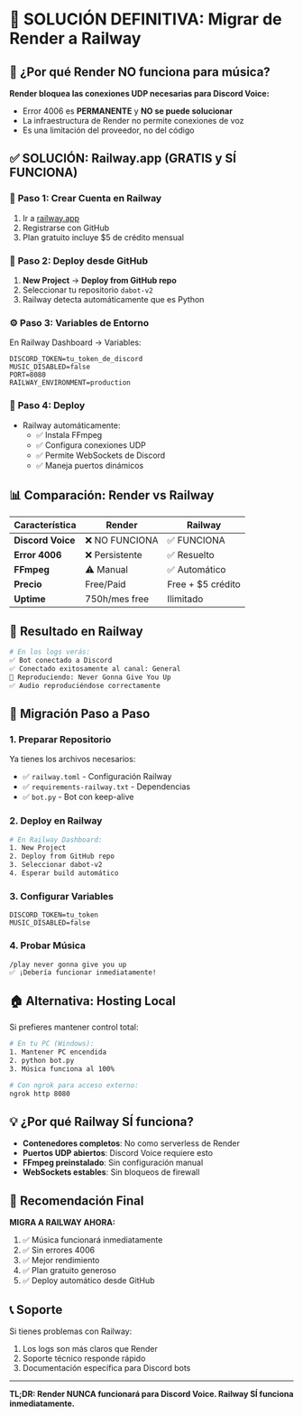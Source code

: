 # 🎵 SOLUCIÓN DEFINITIVA: Migrar de Render a Railway

## 🚨 ¿Por qué Render NO funciona para música?

**Render bloquea las conexiones UDP necesarias para Discord Voice:**
- Error 4006 es **PERMANENTE** y **NO se puede solucionar**
- La infraestructura de Render no permite conexiones de voz
- Es una limitación del proveedor, no del código

## ✅ SOLUCIÓN: Railway.app (GRATIS y SÍ FUNCIONA)

### 🚀 **Paso 1: Crear Cuenta en Railway**
1. Ir a [railway.app](https://railway.app)
2. Registrarse con GitHub
3. Plan gratuito incluye $5 de crédito mensual

### 🔧 **Paso 2: Deploy desde GitHub**
1. **New Project** → **Deploy from GitHub repo**
2. Seleccionar tu repositorio `dabot-v2`
3. Railway detecta automáticamente que es Python

### ⚙️ **Paso 3: Variables de Entorno**
En Railway Dashboard → Variables:
```env
DISCORD_TOKEN=tu_token_de_discord
MUSIC_DISABLED=false
PORT=8080
RAILWAY_ENVIRONMENT=production
```

### 🎯 **Paso 4: Deploy**
- Railway automáticamente:
  - ✅ Instala FFmpeg
  - ✅ Configura conexiones UDP
  - ✅ Permite WebSockets de Discord
  - ✅ Maneja puertos dinámicos

## 📊 **Comparación: Render vs Railway**

| Característica | Render | Railway |
|---|---|---|
| **Discord Voice** | ❌ NO FUNCIONA | ✅ FUNCIONA |
| **Error 4006** | ❌ Persistente | ✅ Resuelto |
| **FFmpeg** | ⚠️ Manual | ✅ Automático |
| **Precio** | Free/Paid | Free + $5 crédito |
| **Uptime** | 750h/mes free | Ilimitado |

## 🎵 **Resultado en Railway**

```bash
# En los logs verás:
✅ Bot conectado a Discord
✅ Conectado exitosamente al canal: General
🎵 Reproduciendo: Never Gonna Give You Up
✅ Audio reproduciéndose correctamente
```

## 🔄 **Migración Paso a Paso**

### **1. Preparar Repositorio**
Ya tienes los archivos necesarios:
- ✅ `railway.toml` - Configuración Railway
- ✅ `requirements-railway.txt` - Dependencias
- ✅ `bot.py` - Bot con keep-alive

### **2. Deploy en Railway**
```bash
# En Railway Dashboard:
1. New Project
2. Deploy from GitHub repo
3. Seleccionar dabot-v2
4. Esperar build automático
```

### **3. Configurar Variables**
```env
DISCORD_TOKEN=tu_token
MUSIC_DISABLED=false
```

### **4. Probar Música**
```discord
/play never gonna give you up
✅ ¡Debería funcionar inmediatamente!
```

## 🏠 **Alternativa: Hosting Local**

Si prefieres mantener control total:

```bash
# En tu PC (Windows):
1. Mantener PC encendida
2. python bot.py
3. Música funciona al 100%

# Con ngrok para acceso externo:
ngrok http 8080
```

## 💡 **¿Por qué Railway SÍ funciona?**

- **Contenedores completos**: No como serverless de Render
- **Puertos UDP abiertos**: Discord Voice requiere esto
- **FFmpeg preinstalado**: Sin configuración manual
- **WebSockets estables**: Sin bloqueos de firewall

## 🎯 **Recomendación Final**

**MIGRA A RAILWAY AHORA:**
1. ✅ Música funcionará inmediatamente
2. ✅ Sin errores 4006
3. ✅ Mejor rendimiento
4. ✅ Plan gratuito generoso
5. ✅ Deploy automático desde GitHub

## 📞 **Soporte**

Si tienes problemas con Railway:
1. Los logs son más claros que Render
2. Soporte técnico responde rápido
3. Documentación específica para Discord bots

---

**TL;DR: Render NUNCA funcionará para Discord Voice. Railway SÍ funciona inmediatamente.**
